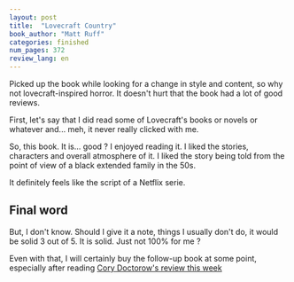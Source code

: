 ```yaml
---
layout: post
title:  "Lovecraft Country"
book_author: "Matt Ruff"
categories: finished
num_pages: 372
review_lang: en
---
```


Picked up the book while looking for a change in style and content, so why not lovecraft-inspired horror. It doesn't hurt that the book had a lot of good reviews.

First, let's say that I did read some of Lovecraft's books or novels or whatever and... meh, it never really clicked with me.

So, this book. It is... good ? I enjoyed reading it. I liked the stories, characters and overall atmosphere of it. I liked the story being told from the point of view of a black extended family in the 50s. 

It definitely feels like the script of a Netflix serie.

## Final word

But, I don't know. Should I give it a note, things I usually don't do, it would be solid 3 out of 5. It is solid. Just not 100% for me ?

Even with that, I will certainly buy the follow-up book at some point, especially after reading [Cory Doctorow's review this week](https://pluralistic.net/2023/02/21/the-horror-of-white-magic/#anti-lovecraftian)

